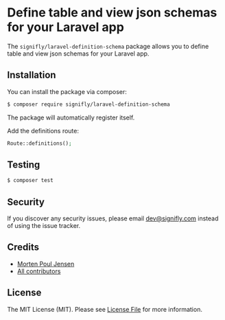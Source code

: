 # Define table and view json schemas for your Laravel app

The `signifly/laravel-definition-schema` package allows you to define table and view json schemas for your Laravel app.

## Installation

You can install the package via composer:

```bash
$ composer require signifly/laravel-definition-schema
```

The package will automatically register itself.

Add the definitions route:
```php
Route::definitions();
```

## Testing
```bash
$ composer test
```

## Security

If you discover any security issues, please email dev@signifly.com instead of using the issue tracker.

## Credits

- [Morten Poul Jensen](https://github.com/pactode)
- [All contributors](../../contributors)

## License

The MIT License (MIT). Please see [License File](LICENSE.md) for more information.
